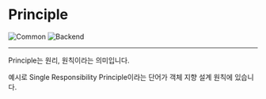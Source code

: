 # Principle

![Common](https://raw.githubusercontent.com/meotitda/DICTIONARY/master/2TAT1C/Label_Common.png)
![Backend](https://raw.githubusercontent.com/meotitda/DICTIONARY/master/2TAT1C/Label_Backend.png)

---

Principle는 원리, 원칙이라는 의미입니다. 

예시로 Single Responsibility Principle이라는 단어가 객체 지향 설계 원칙에 있습니다.